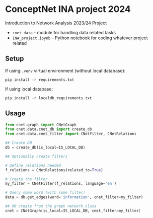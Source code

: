 # ConceptNet INA project 2024
Introduction to Network Analysis 2023/24 Project

- `cnet_data` - module for handling data related tasks
- `INA_project.ipynb` - Python notebook for coding whatever project related

## Setup

If using `.venv` virtual environment (without local database):

```
pip install -r requirements.txt
```

If using local database:

```
pip install -r localdb_requirements.txt
```

## Usage

```py
from cnet.graph import CNetGraph
from cnet.data.cnet_db import create_db
from cnet.data.cnet_filter import CNetFilter, CNetRelations

## Create DB
db = create_db(is_local=IS_LOCAL_DB)

## Optionally create filters

# Define relations needed
f_relations = CNetRelations(related_to=True)

# Create the filter
my_filter = CNetFilter(f_relations, language='en')

# Query some word (with some filter)
data = db.get_edges(word='information', cnet_filter=my_filter)

## OR create from the graph network class
cnet = CNetGraph(is_local=IS_LOCAL_DB, cnet_filter=my_filter)
```